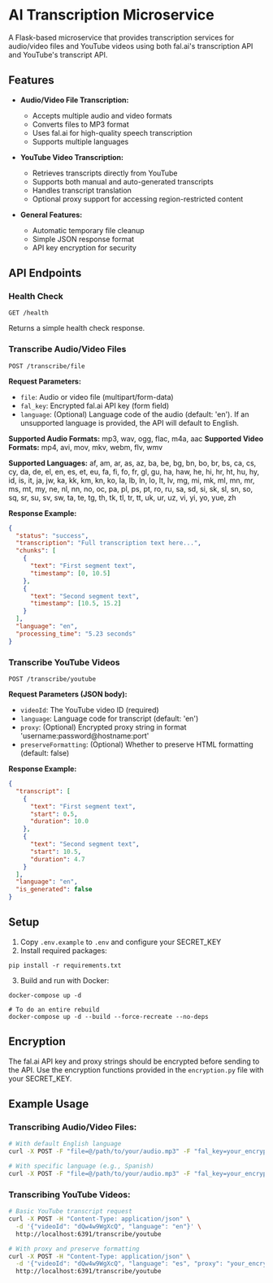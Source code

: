 # AI Transcription Microservice

A Flask-based microservice that provides transcription services for audio/video files and YouTube videos using both fal.ai's transcription API and YouTube's transcript API.

## Features

- **Audio/Video File Transcription:**
  - Accepts multiple audio and video formats
  - Converts files to MP3 format
  - Uses fal.ai for high-quality speech transcription
  - Supports multiple languages
  
- **YouTube Video Transcription:**
  - Retrieves transcripts directly from YouTube
  - Supports both manual and auto-generated transcripts
  - Handles transcript translation
  - Optional proxy support for accessing region-restricted content
  
- **General Features:**
  - Automatic temporary file cleanup
  - Simple JSON response format
  - API key encryption for security

## API Endpoints

### Health Check
```
GET /health
```
Returns a simple health check response.

### Transcribe Audio/Video Files
```
POST /transcribe/file
```

**Request Parameters:**
- `file`: Audio or video file (multipart/form-data)
- `fal_key`: Encrypted fal.ai API key (form field)
- `language`: (Optional) Language code of the audio (default: 'en'). If an unsupported language is provided, the API will default to English.

**Supported Audio Formats:** mp3, wav, ogg, flac, m4a, aac
**Supported Video Formats:** mp4, avi, mov, mkv, webm, flv, wmv

**Supported Languages:** af, am, ar, as, az, ba, be, bg, bn, bo, br, bs, ca, cs, cy, da, de, el, en, es, et, eu, fa, fi, fo, fr, gl, gu, ha, haw, he, hi, hr, ht, hu, hy, id, is, it, ja, jw, ka, kk, km, kn, ko, la, lb, ln, lo, lt, lv, mg, mi, mk, ml, mn, mr, ms, mt, my, ne, nl, nn, no, oc, pa, pl, ps, pt, ro, ru, sa, sd, si, sk, sl, sn, so, sq, sr, su, sv, sw, ta, te, tg, th, tk, tl, tr, tt, uk, ur, uz, vi, yi, yo, yue, zh

**Response Example:**
```json
{
  "status": "success",
  "transcription": "Full transcription text here...",
  "chunks": [
    {
      "text": "First segment text",
      "timestamp": [0, 10.5]
    },
    {
      "text": "Second segment text",
      "timestamp": [10.5, 15.2]
    }
  ],
  "language": "en",
  "processing_time": "5.23 seconds"
}
```

### Transcribe YouTube Videos
```
POST /transcribe/youtube
```

**Request Parameters (JSON body):**
- `videoId`: The YouTube video ID (required)
- `language`: Language code for transcript (default: 'en')
- `proxy`: (Optional) Encrypted proxy string in format 'username:password@hostname:port'
- `preserveFormatting`: (Optional) Whether to preserve HTML formatting (default: false)

**Response Example:**
```json
{
  "transcript": [
    {
      "text": "First segment text",
      "start": 0.5,
      "duration": 10.0
    },
    {
      "text": "Second segment text",
      "start": 10.5,
      "duration": 4.7
    }
  ],
  "language": "en",
  "is_generated": false
}
```

## Setup

1. Copy `.env.example` to `.env` and configure your SECRET_KEY
2. Install required packages:
```
pip install -r requirements.txt
```
3. Build and run with Docker:
```
docker-compose up -d

# To do an entire rebuild
docker-compose up -d --build --force-recreate --no-deps
```

## Encryption

The fal.ai API key and proxy strings should be encrypted before sending to the API. Use the encryption functions provided in the `encryption.py` file with your SECRET_KEY.

## Example Usage

### Transcribing Audio/Video Files:
```bash
# With default English language
curl -X POST -F "file=@/path/to/your/audio.mp3" -F "fal_key=your_encrypted_key" http://localhost:6391/transcribe/file

# With specific language (e.g., Spanish)
curl -X POST -F "file=@/path/to/your/audio.mp3" -F "fal_key=your_encrypted_key" -F "language=es" http://localhost:6391/transcribe/file
```

### Transcribing YouTube Videos:
```bash
# Basic YouTube transcript request
curl -X POST -H "Content-Type: application/json" \
  -d '{"videoId": "dQw4w9WgXcQ", "language": "en"}' \
  http://localhost:6391/transcribe/youtube

# With proxy and preserve formatting
curl -X POST -H "Content-Type: application/json" \
  -d '{"videoId": "dQw4w9WgXcQ", "language": "es", "proxy": "your_encrypted_proxy", "preserveFormatting": true}' \
  http://localhost:6391/transcribe/youtube
``` 